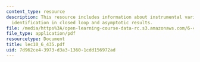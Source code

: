 ```yaml
---
content_type: resource
description: This resource includes information about instrumental variable methods,
  identification in closed loop and asymptotic results.
file: /media/https%3A/open-learning-course-data-rc.s3.amazonaws.com/6-435-system-identification-spring-2005/7d962ce43973d3a313601cdd156972ad_lec10_6_435.pdf
file_type: application/pdf
resourcetype: Document
title: lec10_6_435.pdf
uid: 7d962ce4-3973-d3a3-1360-1cdd156972ad
---
```

